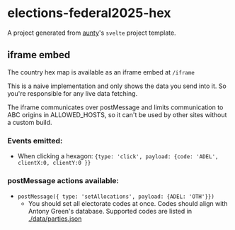 # elections-federal2025-hex

A project generated from [aunty](https://github.com/abcnews/aunty)'s `svelte` project template.

## iframe embed

The country hex map is available as an iframe embed at `/iframe`

This is a naive implementation and only shows the data you send into it. So you're responsible for any live data fetching.

The iframe communicates over postMessage and limits communication to ABC origins in ALLOWED_HOSTS, so it can't be used by other sites without a custom build.

### Events emitted:

- When clicking a hexagon: `{type: 'click', payload: {code: 'ADEL', clientX:0, clientY:0 }}`

### postMessage actions available:

- `postMessage({ type: 'setAllocations', payload: {ADEL: 'OTH'}})`
  - You should set all electorate codes at once. Codes should align with Antony Green's database. Supported codes are listed in [./data/parties.json]()
